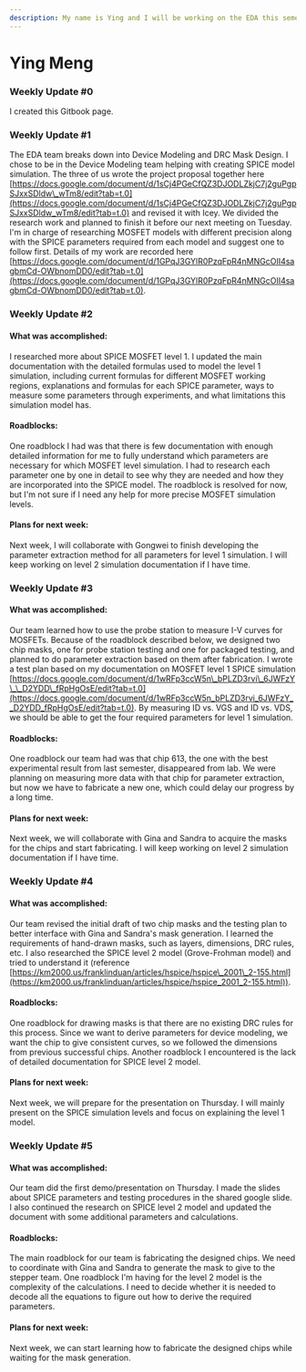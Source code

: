 ```yaml
---
description: My name is Ying and I will be working on the EDA this semester
---
```


# Ying Meng

### **Weekly Update #0**

I created this Gitbook page.



### **Weekly Update #1**

The EDA team breaks down into Device Modeling and DRC Mask Design. I chose to be in the Device Modeling team helping with creating SPICE model simulation. The three of us wrote the project proposal together here [https://docs.google.com/document/d/1sCj4PGeCfQZ3DJODLZkjC7j2guPgpSJxxSDldw\_wTm8/edit?tab=t.0](https://docs.google.com/document/d/1sCj4PGeCfQZ3DJODLZkjC7j2guPgpSJxxSDldw_wTm8/edit?tab=t.0) and revised it with Icey. We divided the research work and planned to finish it before our next meeting on Tuesday. I'm in charge of researching MOSFET models with different precision along with the SPICE parameters required from each model and suggest one to follow first. Details of my work are recorded here [https://docs.google.com/document/d/1GPqJ3GYlR0PzqFpR4nMNGcOII4sagbmCd-OWbnomDD0/edit?tab=t.0](https://docs.google.com/document/d/1GPqJ3GYlR0PzqFpR4nMNGcOII4sagbmCd-OWbnomDD0/edit?tab=t.0).



### **Weekly Update #2**

#### **What was accomplished:**

I researched more about SPICE MOSFET level 1. I updated the main documentation with the detailed formulas used to model the level 1 simulation, including current formulas for different MOSFET working regions, explanations and formulas for each SPICE parameter, ways to measure some parameters through experiments, and what limitations this simulation model has.

#### **Roadblocks:**

One roadblock I had was that there is few documentation with enough detailed information for me to fully understand which parameters are necessary for which MOSFET level simulation. I had to research each parameter one by one in detail to see why they are needed and how they are incorporated into the SPICE model. The roadblock is resolved for now, but I'm not sure if I need any help for more precise MOSFET simulation levels.

#### **Plans for next week:**

Next week, I will collaborate with Gongwei to finish developing the parameter extraction method for all parameters for level 1 simulation. I will keep working on level 2 simulation documentation if I have time.



### **Weekly Update #3**

#### **What was accomplished:**

Our team learned how to use the probe station to measure I-V curves for MOSFETs. Because of the roadblock described below, we designed two chip masks, one for probe station testing and one for packaged testing, and planned to do parameter extraction based on them after fabrication. I wrote a test plan based on my documentation on MOSFET level 1 SPICE simulation [https://docs.google.com/document/d/1wRFp3ccW5n\_bPLZD3rvi\_6JWFzY\_\_D2YDD\_fRpHgOsE/edit?tab=t.0](https://docs.google.com/document/d/1wRFp3ccW5n_bPLZD3rvi_6JWFzY__D2YDD_fRpHgOsE/edit?tab=t.0). By measuring ID vs. VGS and ID vs. VDS, we should be able to get the four required parameters for level 1 simulation.

#### **Roadblocks:**

One roadblock our team had was that chip 613, the one with the best experimental result from last semester, disappeared from lab. We were planning on measuring more data with that chip for parameter extraction, but now we have to fabricate a new one, which could delay our progress by a long time.

#### **Plans for next week:**

Next week, we will collaborate with Gina and Sandra to acquire the masks for the chips and start fabricating. I will keep working on level 2 simulation documentation if I have time.



### **Weekly Update #4**

#### **What was accomplished:**

Our team revised the initial draft of two chip masks and the testing plan to better interface with Gina and Sandra's mask generation. I learned the requirements of hand-drawn masks, such as layers, dimensions, DRC rules, etc. I also researched the SPICE level 2 model (Grove-Frohman model) and tried to understand it (reference [https://km2000.us/franklinduan/articles/hspice/hspice\_2001\_2-155.html](https://km2000.us/franklinduan/articles/hspice/hspice_2001_2-155.html)).

#### **Roadblocks:**

One roadblock for drawing masks is that there are no existing DRC rules for this process. Since we want to derive parameters for device modeling, we want the chip to give consistent curves, so we followed the dimensions from previous successful chips. Another roadblock I encountered is the lack of detailed documentation for SPICE level 2 model.

#### **Plans for next week:**

Next week, we will prepare for the presentation on Thursday. I will mainly present on the SPICE simulation levels and focus on explaining the level 1 model.



### **Weekly Update #5**

#### **What was accomplished:**

Our team did the first demo/presentation on Thursday. I made the slides about SPICE parameters and testing procedures in the shared google slide. I also continued the research on SPICE level 2 model and updated the document with some additional parameters and calculations.

#### **Roadblocks:**

The main roadblock for our team is fabricating the designed chips. We need to coordinate with Gina and Sandra to generate the mask to give to the stepper team. One roadblock I'm having for the level 2 model is the complexity of the calculations. I need to decide whether it is needed to decode all the equations to figure out how to derive the required parameters.

#### **Plans for next week:**

Next week, we can start learning how to fabricate the designed chips while waiting for the mask generation.

